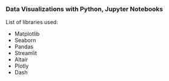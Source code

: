 ### Data Visualizations with Python, Jupyter Notebooks

List of libraries used:
* Matplotlib
* Seaborn
* Pandas
* Streamlit
* Altair
* Plotly
* Dash